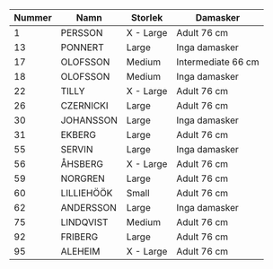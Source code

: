 | Nummer | Namn       | Storlek   | Damasker           |
|--------|------------|-----------|--------------------|
| 1      | PERSSON    | X - Large | Adult 76 cm        |
| 13     | PONNERT    | Large     | Inga damasker      |
| 17     | OLOFSSON   | Medium    | Intermediate 66 cm |
| 18     | OLOFSSON   | Medium    | Inga damasker      |
| 22     | TILLY      | X - Large | Adult 76 cm        |
| 26     | CZERNICKI  | Large     | Adult 76 cm        |
| 30     | JOHANSSON  | Large     | Inga damasker      |
| 31     | EKBERG     | Large     | Adult 76 cm        |
| 55     | SERVIN     | Large     | Inga damasker      | 
| 56     | ÅHSBERG    | X - Large | Adult 76 cm        |
| 59     | NORGREN    | Large     | Adult 76 cm        |
| 60     | LILLIEHÖÖK | Small     | Adult 76 cm        |
| 62     | ANDERSSON  | Large     | Inga damasker      |
| 75     | LINDQVIST  | Medium    | Adult 76 cm        |
| 92     | FRIBERG    | Large     | Adult 76 cm        |
| 95     | ALEHEIM    | X - Large | Adult 76 cm        |
